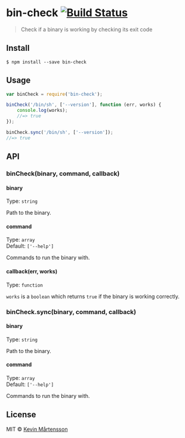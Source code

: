 # bin-check [![Build Status](https://travis-ci.org/kevva/bin-check.svg?branch=master)](https://travis-ci.org/kevva/bin-check)

> Check if a binary is working by checking its exit code


## Install

```
$ npm install --save bin-check
```


## Usage

```js
var binCheck = require('bin-check');

binCheck('/bin/sh', ['--version'], function (err, works) {
	console.log(works);
	//=> true
});

binCheck.sync('/bin/sh', ['--version']);
//=> true
```


## API

### binCheck(binary, command, callback)

#### binary

Type: `string`

Path to the binary.

#### command

Type: `array`  
Default: `['--help']`

Commands to run the binary with.

#### callback(err, works)

Type: `function`

`works` is a `boolean` which returns `true` if the binary is working correctly.

### binCheck.sync(binary, command, callback)

#### binary

Type: `string`

Path to the binary.

#### command

Type: `array`  
Default: `['--help']`

Commands to run the binary with.


## License

MIT © [Kevin Mårtensson](https://github.com/kevva)
